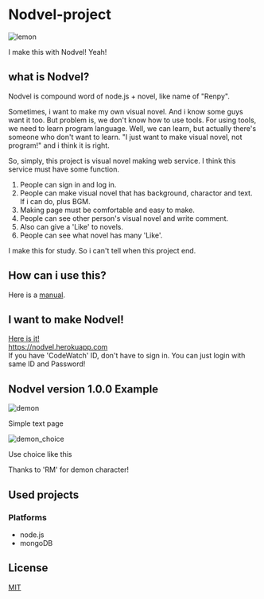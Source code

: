 # Nodvel-project

![lemon](http://postfiles15.naver.net/MjAxNzExMTdfODcg/MDAxNTEwOTI0NTIyNTcy.SCqfr7ib9Wk2oIbo_j-cezpB3IisLLNRhG9axzA-boEg.4rQHlt6V-TJEbTOfoVkush8oAUzLKIPa_tIrdfa8f80g.PNG.ninanung/%EB%A0%88%EB%AA%AC.png?type=w773)

I make this with Nodvel! Yeah!

## what is Nodvel?

Nodvel is compound word of node.js + novel, like name of "Renpy".

Sometimes, i want to make my own visual novel. And i know some guys want it too. But problem is, we don't know how to use tools. For using tools, we need to learn program language. Well, we can learn, but actually there's someone who don't want to learn. "I just want to make visual novel, not program!" and i think it is right.

So, simply, this project is visual novel making web service. I think this service must have some function.
1. People can sign in and log in.
2. People can make visual novel that has background, charactor and text. If i can do, plus BGM.
3. Making page must be comfortable and easy to make.
3. People can see other person's visual novel and write comment.
4. Also can give a 'Like' to novels.
5. People can see what novel has many 'Like'.

I make this for study. So i can't tell when this project end.

## How can i use this?

Here is a [manual](https://nodvel.herokuapp.com/help).

## I want to make Nodvel!

[Here is it!](https://nodvel.herokuapp.com)  
https://nodvel.herokuapp.com  
If you have 'CodeWatch' ID, don't have to sign in. You can just login with same ID and Password! 

## Nodvel version 1.0.0 Example
![demon](http://postfiles3.naver.net/MjAxNzExMTdfNzQg/MDAxNTEwOTI0NTIyNTI0.vO_cd3tx-2N3UcEGOyRzRCIPp7wn46S6vLddu30fOZ4g.SHgtDjNdOJgGVmzxDhPiREMM6pcfOkBcX2QKzkcNExYg.PNG.ninanung/demon.png?type=w773)

Simple text page

![demon_choice](http://postfiles16.naver.net/MjAxNzExMTdfOTMg/MDAxNTEwOTI0NTIyNTc3.cOvT7bMMiI-UTSg8ZQW2FwqQWNK2PTlW9rjvUfapkvsg.Kh-HSRLVcniq4JSipZrTjXWMNP0UGvVQQNhECwg4z5Yg.PNG.ninanung/select.png?type=w773)

Use choice like this

Thanks to 'RM' for demon character!

## Used projects

### Platforms

- node.js
- mongoDB

## License

[MIT](LICENSE)
